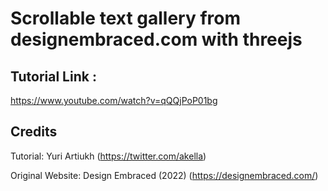 # Scrollable text gallery from designembraced.com with threejs

## Tutorial Link :
https://www.youtube.com/watch?v=qQQjPoP01bg

## Credits 
Tutorial: Yuri Artiukh (https://twitter.com/akella)

Original Website: Design Embraced (2022) (https://designembraced.com/)